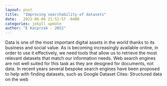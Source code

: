 ```yaml
---
layout: post
title:  "Improving searchability of datasets"
date:   2022-06-06 21:51:57 -0400
categories: jekyll update
author: "E Kacprzak - 2022"
---
```

Data is one of the most important digital assets in the world thanks to its business and social value. As is becoming increasingly available online, in order to use it effectively, we need tools that allow us to retrieve the most relevant datasets that match our information needs. Web search engines are not well suited for this task as they are designed for documents, not data. In recent years several bespoke search engines have been proposed to help with finding datasets, such as Google Dataset 
Cites: Structured data on the web